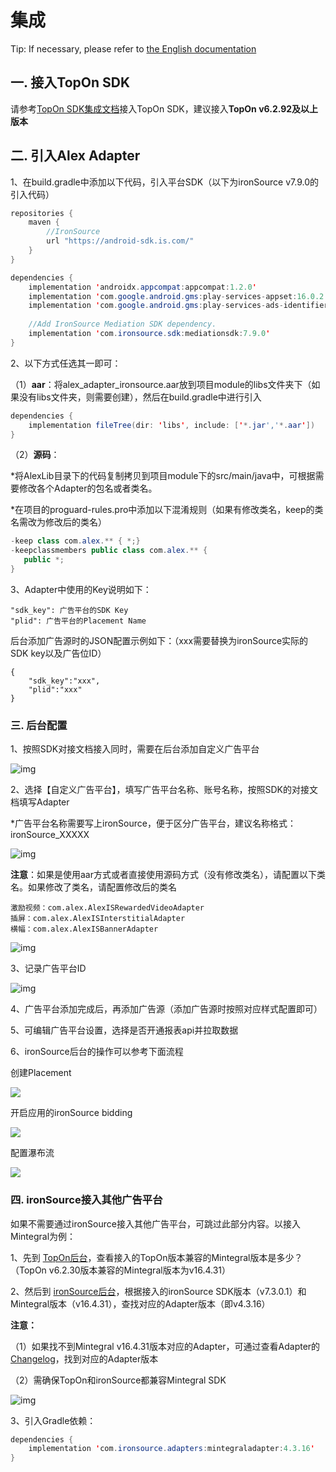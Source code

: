 # 集成

Tip: If necessary, please refer to [the English documentation](https://github.com/Alex-only/AlexIronSourceDemo_Android/blob/main/README_EN.md)

## 一. 接入TopOn SDK

请参考[TopOn SDK集成文档](https://docs.toponad.com/#/zh-cn/android/android_doc/android_sdk_config_access)接入TopOn SDK，建议接入**TopOn v6.2.92及以上版本**



## 二. 引入Alex Adapter

1、在build.gradle中添加以下代码，引入平台SDK（以下为ironSource v7.9.0的引入代码）

```java
repositories {
    maven {
        //IronSource
        url "https://android-sdk.is.com/"
    }
}

dependencies {
    implementation 'androidx.appcompat:appcompat:1.2.0'
    implementation 'com.google.android.gms:play-services-appset:16.0.2'
    implementation 'com.google.android.gms:play-services-ads-identifier:18.0.1'
    
    //Add IronSource Mediation SDK dependency.
    implementation 'com.ironsource.sdk:mediationsdk:7.9.0'
}
```

2、以下方式任选其一即可：

（1）**aar**：将alex_adapter_ironsource.aar放到项目module的libs文件夹下（如果没有libs文件夹，则需要创建），然后在build.gradle中进行引入

```java
dependencies {
    implementation fileTree(dir: 'libs', include: ['*.jar','*.aar'])
}
```

（2）**源码**：

*将AlexLib目录下的代码复制拷贝到项目module下的src/main/java中，可根据需要修改各个Adapter的包名或者类名。

*在项目的proguard-rules.pro中添加以下混淆规则（如果有修改类名，keep的类名需改为修改后的类名）

```java
-keep class com.alex.** { *;}
-keepclassmembers public class com.alex.** {
   public *;
}
```

3、Adapter中使用的Key说明如下：

```
"sdk_key": 广告平台的SDK Key
"plid": 广告平台的Placement Name
```

后台添加广告源时的JSON配置示例如下：（xxx需要替换为ironSource实际的SDK key以及广告位ID）

```
{
    "sdk_key":"xxx",
    "plid":"xxx"
}
```



### 三. 后台配置

1、按照SDK对接文档接入同时，需要在后台添加自定义广告平台

![img](img/image1.png)

2、选择【自定义广告平台】，填写广告平台名称、账号名称，按照SDK的对接文档填写Adapter

*广告平台名称需要写上ironSource，便于区分广告平台，建议名称格式：ironSource_XXXXX

![img](img/image2.png)

**注意**：如果是使用aar方式或者直接使用源码方式（没有修改类名），请配置以下类名。如果修改了类名，请配置修改后的类名

```
激励视频：com.alex.AlexISRewardedVideoAdapter
插屏：com.alex.AlexISInterstitialAdapter
横幅：com.alex.AlexISBannerAdapter
```

![img](img/image3.png)

3、记录广告平台ID

![img](img/image4.png)

4、广告平台添加完成后，再添加广告源（添加广告源时按照对应样式配置即可）

5、可编辑广告平台设置，选择是否开通报表api并拉取数据

6、ironSource后台的操作可以参考下面流程

创建Placement

![](img/create_placement.png)

开启应用的ironSource bidding

![](img/open_bidding.png)

配置瀑布流

![](img/setup_waterfall.png)



### 四. ironSource接入其他广告平台

如果不需要通过ironSource接入其他广告平台，可跳过此部分内容。以接入Mintegral为例：

1、先到 [TopOn后台](https://docs.toponad.com/#/zh-cn/android/download/package)，查看接入的TopOn版本兼容的Mintegral版本是多少？（TopOn v6.2.30版本兼容的Mintegral版本为v16.4.31）

2、然后到 [ironSource后台](https://developers.is.com/ironsource-mobile/android/mediation-networks-android/#step-2)，根据接入的ironSource SDK版本（v7.3.0.1）和Mintegral版本（v16.4.31），查找对应的Adapter版本（即v4.3.16）

**注意：**

（1）如果找不到Mintegral v16.4.31版本对应的Adapter，可通过查看Adapter的[Changelog](https://developers.is.com/ironsource-mobile/android/mintegral-change-log/)，找到对应的Adapter版本

（2）需确保TopOn和ironSource都兼容Mintegral SDK

![img](img/image5.png)

3、引入Gradle依赖：

```java
dependencies {
    implementation 'com.ironsource.adapters:mintegraladapter:4.3.16'
}
```

